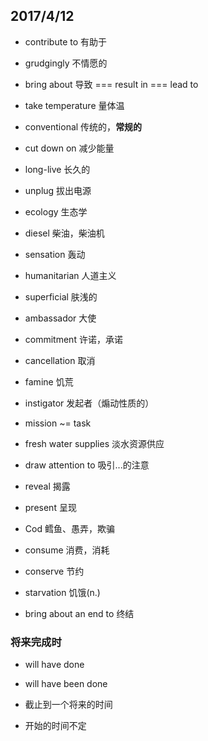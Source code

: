## 2017/4/12

+ contribute to 有助于

+ grudgingly 不情愿的

+ bring about 导致 === result in === lead to

+ take temperature 量体温

+ conventional 传统的，**常规的**

+ cut down on 减少能量

+ long-live 长久的

+ unplug 拔出电源

+ ecology 生态学

+ diesel 柴油，柴油机

+ sensation 轰动

+ humanitarian 人道主义

+ superficial 肤浅的

+ ambassador 大使

+ commitment 许诺，承诺

+ cancellation 取消

+ famine 饥荒

+ instigator 发起者（煽动性质的）

+ mission ~= task

+ fresh water supplies 淡水资源供应

+ draw attention to 吸引...的注意

+ reveal 揭露

+ present 呈现

+ Cod 鳕鱼、愚弄，欺骗

+ consume 消费，消耗

+ conserve 节约

+ starvation 饥饿(n.)

+ bring about an end to 终结

### 将来完成时

+ will have done
+ will have been done

+ 截止到一个将来的时间

+ 开始的时间不定
